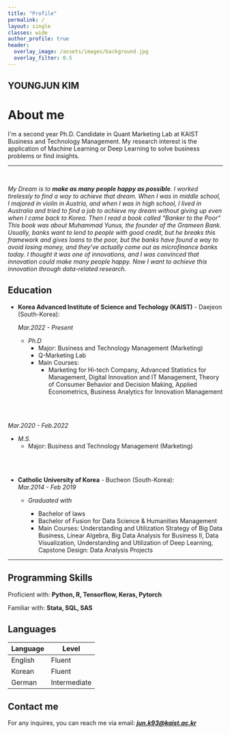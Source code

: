 ```yaml
---  
title: "Profile"
permalink: /
layout: single
classes: wide
author_profile: true
header:
  overlay_image: /assets/images/background.jpg
  overlay_filter: 0.5
---
```

## YOUNGJUN KIM
# About me

I'm a second year Ph.D. Candidate in Quant Marketing Lab at KAIST Business and Technology Management. My research interest is the application of Machine Learning or Deep Learning to solve business problems or find insights. 


---
<br/>

*My Dream is to **make as many people happy as possible**. I worked tirelessly to find a way to achieve that dream. When I was in middle school, I majored in violin in Austria, and when I was in high school, I lived in Australia and tried to find a job to achieve my dream without giving up even when I came back to Korea. Then I read a book called "Banker to the Poor" This book was about Muhammad Yunus, the founder of the Grameen Bank. Usually, banks want to lend to people with good credit, but he breaks this framework and gives loans to the poor, but the banks have found a way to avoid losing money, and they've actually come out as microfinance banks today. I thought it was one of innovations, and I was convinced that innovation could make many people happy. Now I want to achieve this innovation through data-related research.*


## Education

- **Korea Advanced Institute of Science and Techology (KAIST)** - Daejeon (South-Korea):  

  *Mar.2022 - Present*
  - *Ph.D*
    - Major: Business and Technology Management (Marketing)
    - Q-Marketing Lab
    - Main Courses: 
      - Marketing for Hi-tech Company, Advanced Statistics for Management, Digital Innovation and IT Management, Theory of Consumer Behavior and Decision Making, Applied Econometrics, Business Analytics for Innovation Management
<br/>
<br/>

  *Mar.2020 - Feb.2022*
  - *M.S.*
    - Major: Business and Technology Management (Marketing)

<br/>
<br/>


- **Catholic University of Korea** - Bucheon (South-Korea):  
  *Mar.2014 - Feb 2019*
  - *Graduated with*

    - Bachelor of laws
    - Bachelor of Fusion for Data Science & Humanities Management
    - Main Courses: Understanding and Utilization Strategy of Big Data Business, Linear Algebra, Big Data Analysis for Business II, Data Visualization, Understanding and Utilization of Deep Learning, Capstone Design: Data Analysis Projects

---

## Programming Skills

Proficient with: **Python, R, Tensorflow, Keras, Pytorch**

Familiar with: **Stata, SQL, SAS**

## Languages

| Language | Level  |
|----------|--------|
| English  | Fluent |
| Korean   | Fluent |
| German  | Intermediate |

<!-- ## CV

Find attached the PDF version of my CVs:  
*English version*: [CV]({{ site.url }}/download/CV_english.pdf)  

Update: 2020/01/13 -->

## Contact me

For any inquires, you can reach me via email: **_[jun.k93@kaist.ac.kr](mailto:jun.k93@kaist.ac.kr)_**